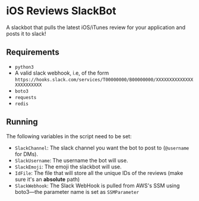 # iOS Reviews SlackBot

A slackbot that pulls the latest iOS/iTunes review for your application and posts it to slack!

## Requirements

* `python3`
* A valid slack webhook, i.e, of the form `https://hooks.slack.com/services/T00000000/B00000000/XXXXXXXXXXXXXXXXXXXXXXXX`
* `boto3`
* `requests`
* `redis`

## Running

The following variables in the script need to be set:

* `SlackChannel`: The slack channel you want the bot to post to (`@username` for DMs).
* `SlackUsername`: The username the bot will use.
* `SlackEmoji`: The emoji the slackbot will use.
* `IdFile`: The file that will store all the unique IDs of the reviews (make sure it's an **absolute** path)
* `SlackWebhook`: The Slack WebHook is pulled from AWS's SSM using boto3—the parameter name is set as `SSMParameter`
